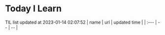 # Today I Learn 
TIL list updated at 2023-01-14 02:07:52
| name | url | updated time |
| :--- | -- | -- |
